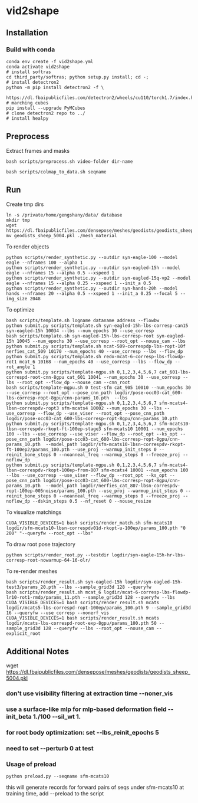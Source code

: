 # vid2shape

## Installation
### Build with conda
```
conda env create -f vid2shape.yml
conda activate vid2shape
# install softras
cd third_party/softras; python setup.py install; cd -;
# install detectron2
python -m pip install detectron2 -f \
  https://dl.fbaipublicfiles.com/detectron2/wheels/cu110/torch1.7/index.html
# marching cubes
pip install --upgrade PyMCubes
# clone detectron2 repo to ../
# install healpy
```

## Preprocess
Extract frames and masks
```
bash scripts/preprocess.sh video-folder dir-name
```

```
bash scripts/colmap_to_data.sh seqname
```

## Run
Create tmp dirs
```
ln -s /private/home/gengshany/data/ database
mkdir tmp
wget https://dl.fbaipublicfiles.com/densepose/meshes/geodists/geodists_sheep_5004.pkl
mv geodists_sheep_5004.pkl ./mesh_material
```

To render objects
```
python scripts/render_synthetic.py --outdir syn-eagle-100 --model eagle --nframes 100 --alpha 1
python scripts/render_synthetic.py --outdir syn-eagled-15h --model eagle --nframes 15 --alpha 0.5 --xspeed 1
python scripts/render_synthetic.py --outdir syn-eagled-15q-vp2 --model eagle --nframes 15 --alpha 0.25 --xspeed 1 --init_a 0.5
python scripts/render_synthetic.py --outdir syn-hands-20h --model hands --nframes 20 --alpha 0.5 --xspeed 1 --init_a 0.25 --focal 5 --img_size 2048
```
To optimize
```
bash scripts/template.sh logname dataname address --flowbw
python submit.py scripts/template.sh syn-eagled-15h-lbs-corresp-can15 syn-eagled-15h 10034 --lbs --num_epochs 30 --use_corresp
bash scripts/template.sh syn-eagled-15h-lbs-corresp-root syn-eagled-15h 10045 --num_epochs 30 --use_corresp --root_opt --nouse_cam --lbs
python submit.py scripts/template.sh ncat-509-correspdp-lbs-ropt-10f nerfies_cat_509 10170 --num_epochs 40 --use_corresp --lbs --flow_dp
python submit.py scripts/template.sh redo-mcat-6-corresp-lbs-flowdp-rot1 mcat_6 10168 --num_epochs 40 --use_corresp --lbs --flow_dp --rot_angle 1
python submit.py scripts/template-mgpu.sh 0,1,2,3,4,5,6,7 cat_601-lbs-correspd-root-cnn-8gpu cat_601 10041 --num_epochs 30 --use_corresp --lbs --root_opt --flow_dp --nouse_cam --cnn_root
bash scripts/template-mgpu.sh 0 test-sfm cat_905 10010 --num_epochs 30 --use_corresp --root_opt --pose_cnn_path logdir/pose-occ03-cat_600-lbs-corresp-ropt-8gpu/cnn-params_10.pth  --lbs
python submit.py scripts/template-mgpu.sh 0,1,2,3,4,5,6,7 sfm-mcats4-lbsn-correspdv-ropt3 sfm-mcats4 10002 --num_epochs 30 --lbs --use_corresp --flow_dp --use_viser --root_opt --pose_cnn_path logdir/pose-occ03-cat_600-lbs-corresp-ropt-8gpu/cnn-params_10.pth
python submit.py scripts/template-mgpu.sh 0,1,2,3,4,5,6,7 sfm-mcats10-lbsn-correspdv-rkopt-ft-100ep-stage3 sfm-mcats10 10001 --num_epochs 100 --lbs --use_corresp --use_viser --flow_dp --root_opt --ks_opt --pose_cnn_path logdir/pose-occ03-cat_600-lbs-corresp-ropt-8gpu/cnn-params_10.pth  --model_path logdir/sfm-mcats10-lbsn-correspdv-rkopt-ft-100ep2/params_100.pth --use_proj --warmup_init_steps 0 --reinit_bone_steps 0 --noanneal_freq --warmup_steps 0 --freeze_proj --noflow_dp
python submit.py scripts/template-mgpu.sh 0,1,2,3,4,5,6,7 sfm-mcats4-lbsn-correspdv-rkopt-100ep-from-807 sfm-mcats4 10001 --num_epochs 100 --lbs --use_corresp --use_viser --flow_dp --root_opt --ks_opt --pose_cnn_path logdir/pose-occ03-cat_600-lbs-corresp-ropt-8gpu/cnn-params_10.pth  --model_path logdir/nerfies_cat_807-lbsn-correspdv-ropt-100ep-005noise/params_100.pth --use_proj --warmup_init_steps 0 --reinit_bone_steps 0 --noanneal_freq --warmup_steps 0 --freeze_proj --noflow_dp --dskin_steps 0.5 --nf_reset 0 --nouse_resize
```

To visualize matchings
```
CUDA_VISIBLE_DEVICES=1 bash scripts/render_match.sh sfm-mcats10 logdir/sfm-mcats10-lbsn-correspdv01d-rkopt-u-100ep/params_100.pth "0 200" "--queryfw --root_opt --lbs"
```

To draw root pose trajectory
```
python scripts/render_root.py --testdir logdir/syn-eagle-15h-hr-lbs-corresp-root-nowarmup-64-16-olr/
```

To re-render meshes
```
bash scripts/render_result.sh syn-eagled-15h logdir/syn-eagled-15h-test3/params_20.pth --lbs --sample_grid3d 128 --queryfw
bash scripts/render_result.sh mcat_6 logdir/mcat-6-corresp-lbs-flowdp-lr10-rot1-rmdp/params_11.pth --sample_grid3d 128 --queryfw --lbs
CUDA_VISIBLE_DEVICES=1 bash scripts/render_result.sh mcats logdir/mcats5-lbs-correspd-ropt-100ep/params_100.pth 9 --sample_grid3d 16 --queryfw --use_corresp --nonerf_vis
CUDA_VISIBLE_DEVICES=1 bash scripts/render_result.sh mcats logdir/mcats-lbs-correspd-root-exp-8gpu/params_100.pth 50 --sample_grid3d 128 --queryfw --lbs --root_opt --nouse_cam --explicit_root
```
## Additional Notes
wget https://dl.fbaipublicfiles.com/densepose/meshes/geodists/geodists_sheep_5004.pkl

### don't use visibility filtering at extraction time --noner_vis

### use a surface-like mlp for mlp-based deformation field --init_beta 1./100 --sil_wt 1.

### for root body optimization: set --lbs_reinit_epochs 5

### need to set --perturb 0 at test

### Usage of preload
```
python preload.py --seqname sfm-mcats10
```
this will generate records for forward pairs of seqs under sfm-mcats10
at training time, add --preload to the script
